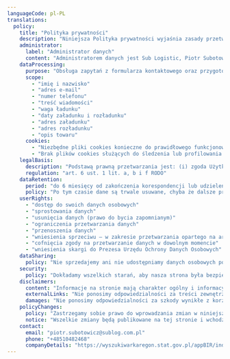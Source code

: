 ```yaml
---
languageCode: pl-PL
translations:
  policy:
    title: "Polityka prywatności"
    description: "Niniejsza Polityka prywatności wyjaśnia zasady przetwarzania danych osobowych na stronie Sub Logistic, w szczególności danych przekazywanych przez formularz kontaktowy oraz formularz wyceny. Nie sprzedajemy danych i przechowujemy je tylko tak długo, jak to konieczne."
    administrator:
      label: "Administrator danych"
      content: "Administratorem danych jest Sub Logistic, Piotr Subotowicz, ul. Marynarki Polskiej 136A/47, 80-865 Gdańsk. Kontakt: piotr.subotowicz@sublog.com.pl, tel. +48 510 482 468."
    dataProcessing:
      purpose: "Obsługa zapytań z formularza kontaktowego oraz przygotowanie wyceny (formularz wyceny)"
      scope:
        - "imię i nazwisko"
        - "adres e-mail"
        - "numer telefonu"
        - "treść wiadomości"
        - "waga ładunku"
        - "daty załadunku i rozładunku"
        - "adres załadunku"
        - "adres rozładunku"
        - "opis towaru"
      cookies:
        - "Niezbędne pliki cookies konieczne do prawidłowego funkcjonowania strony"
        - "Brak plików cookies służących do śledzenia lub profilowania użytkowników"
    legalBasis:
      description: "Podstawą prawną przetwarzania jest: (i) zgoda Użytkownika – dla formularza kontaktowego; (ii) niezbędność do podjęcia działań przed zawarciem umowy na żądanie osoby – dla formularza wyceny; oraz (iii) prawnie uzasadniony interes Administratora polegający na ustaleniu, dochodzeniu lub obronie roszczeń."
      regulation: "art. 6 ust. 1 lit. a, b i f RODO"
    dataRetention:
      period: "do 6 miesięcy od zakończenia korespondencji lub udzielenia odpowiedzi"
      policy: "Po tym czasie dane są trwale usuwane, chyba że dalsze przechowywanie jest niezbędne do ustalenia, dochodzenia lub obrony roszczeń – w takim wypadku do czasu upływu terminów przedawnienia. Cofnięcie zgody skutkuje niezwłocznym usunięciem danych, o ile brak jest innej podstawy prawnej."
    userRights:
      - "dostęp do swoich danych osobowych"
      - "sprostowania danych"
      - "usunięcia danych (prawo do bycia zapomnianym)"
      - "ograniczenia przetwarzania danych"
      - "przenoszenia danych"
      - "wniesienia sprzeciwu – w zakresie przetwarzania opartego na art. 6 ust. 1 lit. f RODO"
      - "cofnięcia zgody na przetwarzanie danych w dowolnym momencie"
      - "wniesienia skargi do Prezesa Urzędu Ochrony Danych Osobowych"
    dataSharing:
      policy: "Nie sprzedajemy ani nie udostępniamy danych osobowych podmiotom trzecim. Dane mogą być powierzone dostawcom usług IT (hosting, poczta e‑mail) na podstawie umów powierzenia. Nie przekazujemy danych poza EOG."
    security:
      policy: "Dokładamy wszelkich starań, aby nasza strona była bezpieczna i wolna od zagrożeń; mimo to nie możemy zagwarantować pełnego bezpieczeństwa ani nieprzerwanego dostępu."
    disclaimers:
      content: "Informacje na stronie mają charakter ogólny i informacyjny. Nie ponosimy odpowiedzialności za ich aktualność, dokładność ani kompletność."
      externalLinks: "Nie ponosimy odpowiedzialności za treści zewnętrznych stron internetowych, do których prowadzą linki."
      damages: "Nie ponosimy odpowiedzialności za szkody wynikłe z korzystania z naszej strony."
    policyChanges:
      policy: "Zastrzegamy sobie prawo do wprowadzania zmian w niniejszej Polityce prywatności."
      notice: "Wszelkie zmiany będą publikowane na tej stronie i wchodzą w życie z dniem zamieszczenia."
    contact:
      email: "piotr.subotowicz@sublog.com.pl"
      phone: "+48510482468"
      companyDetails: "https://wyszukiwarkaregon.stat.gov.pl/appBIR/index.aspx"
---
```

